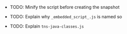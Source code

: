* TODO: Minify the script before creating the snapshot


* TODO: Explain why `_embedded_script_.js` is named so
* TODO: Explain `tns-java-classes.js`
